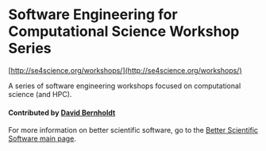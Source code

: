 # Software Engineering for Computational Science Workshop Series
 
[http://se4science.org/workshops/](http://se4science.org/workshops/)

A series of software engineering workshops focused on computational science (and HPC).

#### Contributed by [David Bernholdt](http://github.com/bernhold)

For more information on better scientific software, go to the [Better Scientific Software main page](http://betterscientificsoftware.info).

<!---
Publish: yes
Categories: Collaboration
Topics: Publication
Tags: workshop-series
Level: 2
Prerequisites: defaults
Aggregate: none
--->
